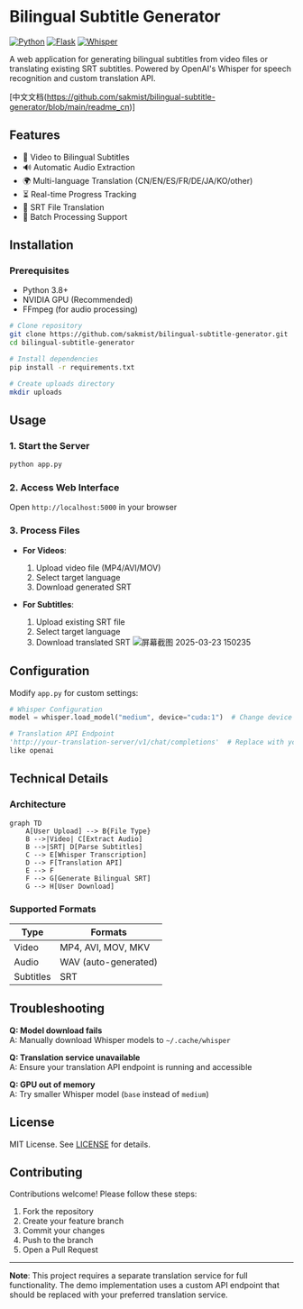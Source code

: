# Bilingual Subtitle Generator

[![Python](https://img.shields.io/badge/Python-3.8%2B-blue.svg)](https://www.python.org/)
[![Flask](https://img.shields.io/badge/Flask-2.0%2B-green.svg)](https://flask.palletsprojects.com/)
[![Whisper](https://img.shields.io/badge/Whisper-Medium-orange.svg)](https://openai.com/research/whisper)

A web application for generating bilingual subtitles from video files or translating existing SRT subtitles. Powered by OpenAI's Whisper for speech recognition and custom translation API.

[中文文档(https://github.com/sakmist/bilingual-subtitle-generator/blob/main/readme_cn)]
## Features

- 🎥 Video to Bilingual Subtitles
- 🔊 Automatic Audio Extraction
- 🌍 Multi-language Translation (CN/EN/ES/FR/DE/JA/KO/other)
- ⏳ Real-time Progress Tracking
- 📄 SRT File Translation
- 📁 Batch Processing Support

## Installation

### Prerequisites
- Python 3.8+
- NVIDIA GPU (Recommended)
- FFmpeg (for audio processing)

```bash
# Clone repository
git clone https://github.com/sakmist/bilingual-subtitle-generator.git
cd bilingual-subtitle-generator

# Install dependencies
pip install -r requirements.txt

# Create uploads directory
mkdir uploads
```

## Usage

### 1. Start the Server
```bash
python app.py
```

### 2. Access Web Interface
Open `http://localhost:5000` in your browser

### 3. Process Files
- **For Videos**:
  1. Upload video file (MP4/AVI/MOV)
  2. Select target language
  3. Download generated SRT

- **For Subtitles**:
  1. Upload existing SRT file
  2. Select target language
  3. Download translated SRT
![屏幕截图 2025-03-23 150235](https://github.com/user-attachments/assets/709910fb-4473-4fd7-b77a-27cdca603946)



## Configuration

Modify `app.py` for custom settings:
```python
# Whisper Configuration
model = whisper.load_model("medium", device="cuda:1")  # Change device as needed

# Translation API Endpoint
'http://your-translation-server/v1/chat/completions'  # Replace with your endpoint
like openai
```

## Technical Details

### Architecture
```mermaid
graph TD
    A[User Upload] --> B{File Type}
    B -->|Video| C[Extract Audio]
    B -->|SRT| D[Parse Subtitles]
    C --> E[Whisper Transcription]
    D --> F[Translation API]
    E --> F
    F --> G[Generate Bilingual SRT]
    G --> H[User Download]
```

### Supported Formats
| Type       | Formats                   |
|------------|---------------------------|
| Video      | MP4, AVI, MOV, MKV        |
| Audio      | WAV (auto-generated)      |
| Subtitles  | SRT                       |

## Troubleshooting

**Q: Model download fails**  
A: Manually download Whisper models to `~/.cache/whisper`

**Q: Translation service unavailable**  
A: Ensure your translation API endpoint is running and accessible

**Q: GPU out of memory**  
A: Try smaller Whisper model (`base` instead of `medium`)

## License

MIT License. See [LICENSE](LICENSE) for details.

## Contributing

Contributions welcome! Please follow these steps:
1. Fork the repository
2. Create your feature branch
3. Commit your changes
4. Push to the branch
5. Open a Pull Request

---

**Note**: This project requires a separate translation service for full functionality. The demo implementation uses a custom API endpoint that should be replaced with your preferred translation service.
